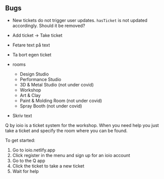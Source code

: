 ## Bugs

- New tickets do not trigger user updates. `hasTicket` is not updated accordingly. Should it be removed?

- Add ticket -> Take ticket
- Fetare text på text
- Ta bort egen ticket

* rooms

  - Design Studio
  - Performance Studio
  - 3D & Metal Studio (not under covid)
  - Workshop
  - Art & Clay
  - Paint & Molding Room (not under covid)
  - Spray Booth (not under covid)

- Skriv text

Q by ioio is a ticket system for the workshop. When you need help you just take a ticket and specify the room where you can be found.

To get started:

1. Go to ioio.netlify.app
2. Click register in the menu and sign up for an ioio account
3. Go to the Q app
4. Click the ticket to take a new ticket
5. Wait for help
